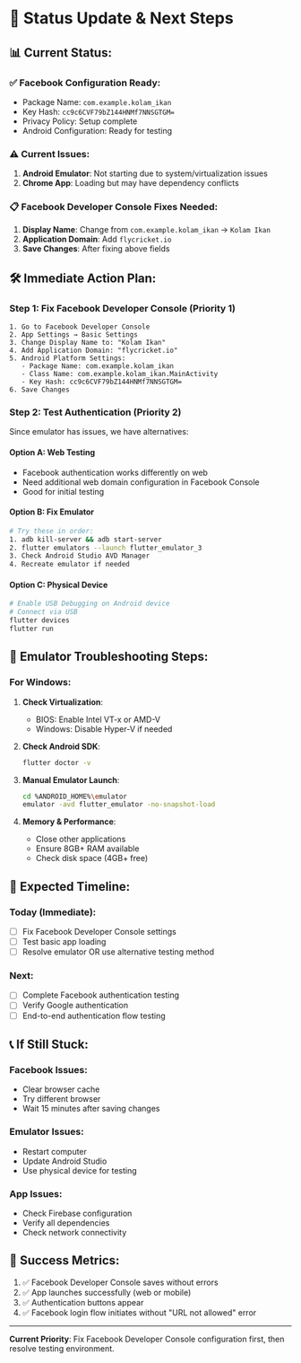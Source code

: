 # 🎯 Status Update & Next Steps

## 📊 **Current Status:**

### **✅ Facebook Configuration Ready:**
- Package Name: `com.example.kolam_ikan`
- Key Hash: `cc9c6CVF79bZ144HNMf7NNSGTGM=`
- Privacy Policy: Setup complete
- Android Configuration: Ready for testing

### **⚠️ Current Issues:**
1. **Android Emulator**: Not starting due to system/virtualization issues
2. **Chrome App**: Loading but may have dependency conflicts

### **📋 Facebook Developer Console Fixes Needed:**
1. **Display Name**: Change from `com.example.kolam_ikan` → `Kolam Ikan`
2. **Application Domain**: Add `flycricket.io`
3. **Save Changes**: After fixing above fields

## 🛠️ **Immediate Action Plan:**

### **Step 1: Fix Facebook Developer Console** (Priority 1)
```
1. Go to Facebook Developer Console
2. App Settings → Basic Settings
3. Change Display Name to: "Kolam Ikan"
4. Add Application Domain: "flycricket.io"
5. Android Platform Settings:
   - Package Name: com.example.kolam_ikan
   - Class Name: com.example.kolam_ikan.MainActivity  
   - Key Hash: cc9c6CVF79bZ144HNMf7NNSGTGM=
6. Save Changes
```

### **Step 2: Test Authentication** (Priority 2)
Since emulator has issues, we have alternatives:

#### **Option A: Web Testing**
- Facebook authentication works differently on web
- Need additional web domain configuration in Facebook Console
- Good for initial testing

#### **Option B: Fix Emulator**
```bash
# Try these in order:
1. adb kill-server && adb start-server
2. flutter emulators --launch flutter_emulator_3
3. Check Android Studio AVD Manager
4. Recreate emulator if needed
```

#### **Option C: Physical Device**
```bash
# Enable USB Debugging on Android device
# Connect via USB
flutter devices
flutter run
```

## 🔧 **Emulator Troubleshooting Steps:**

### **For Windows:**
1. **Check Virtualization**:
   - BIOS: Enable Intel VT-x or AMD-V
   - Windows: Disable Hyper-V if needed
   
2. **Check Android SDK**:
   ```bash
   flutter doctor -v
   ```

3. **Manual Emulator Launch**:
   ```bash
   cd %ANDROID_HOME%\emulator
   emulator -avd flutter_emulator -no-snapshot-load
   ```

4. **Memory & Performance**:
   - Close other applications
   - Ensure 8GB+ RAM available
   - Check disk space (4GB+ free)

## 🎯 **Expected Timeline:**

### **Today (Immediate):**
- [ ] Fix Facebook Developer Console settings
- [ ] Test basic app loading
- [ ] Resolve emulator OR use alternative testing method

### **Next:**
- [ ] Complete Facebook authentication testing
- [ ] Verify Google authentication
- [ ] End-to-end authentication flow testing

## 📞 **If Still Stuck:**

### **Facebook Issues:**
- Clear browser cache
- Try different browser
- Wait 15 minutes after saving changes

### **Emulator Issues:**
- Restart computer
- Update Android Studio
- Use physical device for testing

### **App Issues:**
- Check Firebase configuration
- Verify all dependencies
- Check network connectivity

## 🚀 **Success Metrics:**

1. ✅ Facebook Developer Console saves without errors
2. ✅ App launches successfully (web or mobile)
3. ✅ Authentication buttons appear
4. ✅ Facebook login flow initiates without "URL not allowed" error

---

**Current Priority**: Fix Facebook Developer Console configuration first, then resolve testing environment.